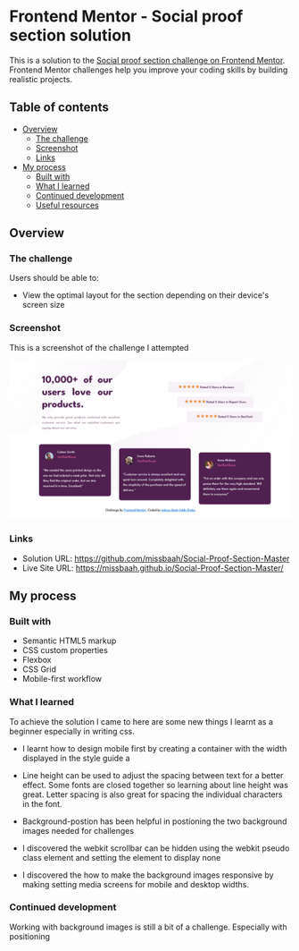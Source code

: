 # Frontend Mentor - Social proof section solution

This is a solution to the [Social proof section challenge on Frontend Mentor](https://www.frontendmentor.io/challenges/social-proof-section-6e0qTv_bA). Frontend Mentor challenges help you improve your coding skills by building realistic projects. 

## Table of contents

- [Overview](#overview)
  - [The challenge](#the-challenge)
  - [Screenshot](#screenshot)
  - [Links](#links)
- [My process](#my-process)
  - [Built with](#built-with)
  - [What I learned](#what-i-learned)
  - [Continued development](#continued-development)
  - [Useful resources](#useful-resources)


## Overview

### The challenge

Users should be able to:

- View the optimal layout for the section depending on their device's screen size

### Screenshot
This is a screenshot of the challenge I attempted

![](images/Screenshot%202022-05-27%20at%2011-19-32%20Frontend%20Mentor%20Social%20proof%20section.png)


### Links

- Solution URL: https://github.com/missbaah/Social-Proof-Section-Master
- Live Site URL: https://missbaah.github.io/Social-Proof-Section-Master/

## My process

### Built with

- Semantic HTML5 markup
- CSS custom properties
- Flexbox
- CSS Grid
- Mobile-first workflow

### What I learned

To achieve the solution I came to here are some new things I learnt as a beginner especially in writing css.

- I learnt how to design mobile first by creating a container with the width displayed in the style guide a

- Line height can be used to adjust the spacing between text for a better effect. Some fonts are closed together so learning about line height was great. Letter spacing is also great for spacing the individual characters in the font.

- Background-postion has been helpful in postioning the two background images needed for challenges

- I discovered the webkit scrollbar can be hidden using the webkit pseudo class element and setting the element to display none

- I discovered the how to make the background images responsive by making setting media screens for mobile and desktop widths. 


### Continued development

Working with background images is still a bit of a challenge. Especially with positioning

